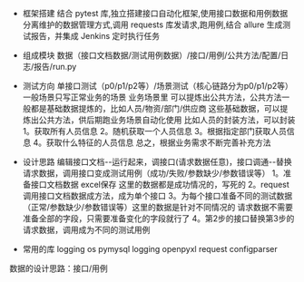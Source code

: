 - 框架搭建
结合 pytest 库,独立搭建接口自动化框架,使用接口数据和用例数据分离维护的数据管理方式,调用
requests 库发请求,跑用例,结合 allure 生成测试报告，并集成 Jenkins 定时执行任务

- 组成模块
数据（接口文档数据/测试用例数据）/接口/用例/公共方法/配置/日志/报告/run.py

- 测试方向
单接口测试（p0/p1/p2等）/场景测试（核心链路分为p0/p1/p2等）一般场景只写正常业务的场景
业务场景里 可以提炼出公共方法，公共方法一般都是基础数据提炼的，比如人员/物资/部门/供应商 这些基础数据，可以提炼出公共方法，供后期跑业务场景自动化使用
比如人员的封装方法，可以封装1。获取所有人员信息 2。随机获取一个人员信息 3。根据指定部门获取人员信息 4。获取什么特征的人员信息 总之，根据业务需求不断完善补充方法


- 设计思路
编辑接口文档--运行起来，调接口(请求数据任意)，接口调通--替换请求数据，调用接口变成测试用例（成功/失败/参数缺少/参数错误等）
1。准备接口文档数据 excel保存 这里的数据都是成功情况的，写死的
2。request调用接口文档数据成方法，成为单个接口
3。为每个接口准备不同的测试数据（正常/参数缺少/参数错误等）这里的数据是针对不同情况的 请求数据不需要准备全部的字段，只需要准备变化的字段就行了
4。第2步的接口替换第3步的请求数据，调用成为不同的测试用例


- 常用的库
logging os  pymysql  logging  openpyxl  request  configparser

数据的设计思路：接口/用例

